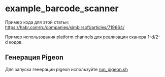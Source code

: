 # example_barcode_scanner

Пример кода для этой статьи: https://habr.com/ru/companies/simbirsoft/articles/719664/

Пример использования platform channels для реализации сканера 1-d/2-d кодов. 

## Генерация Pigeon

Для запуска генерации pigeon используйте [run_pigeon.sh](https://github.com/articles-simbirsoft/flutter_platform_channel_barcode_scenner_examle/blob/main/run_pigeon.sh)
